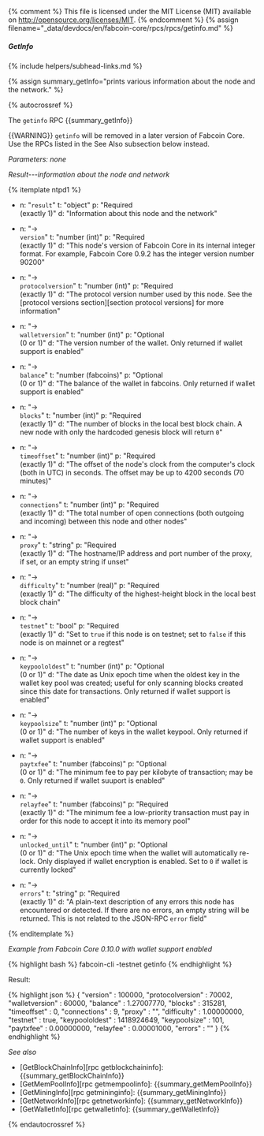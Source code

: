 {% comment %}
This file is licensed under the MIT License (MIT) available on
http://opensource.org/licenses/MIT.
{% endcomment %}
{% assign filename="_data/devdocs/en/fabcoin-core/rpcs/rpcs/getinfo.md" %}

##### GetInfo
{% include helpers/subhead-links.md %}

{% assign summary_getInfo="prints various information about the node and the network." %}

{% autocrossref %}

The `getinfo` RPC {{summary_getInfo}}

{{WARNING}} `getinfo` will be removed in a later version of Fabcoin
Core.  Use the RPCs listed in the See Also subsection below instead.

*Parameters: none*

*Result---information about the node and network*

{% itemplate ntpd1 %}
- n: "`result`"
  t: "object"
  p: "Required<br>(exactly 1)"
  d: "Information about this node and the network"

- n: "→<br>`version`"
  t: "number (int)"
  p: "Required<br>(exactly 1)"
  d: "This node's version of Fabcoin Core in its internal integer format.  For example, Fabcoin Core 0.9.2 has the integer version number 90200"

- n: "→<br>`protocolversion`"
  t: "number (int)"
  p: "Required<br>(exactly 1)"
  d: "The protocol version number used by this node.  See the [protocol versions section][section protocol versions] for more information"

- n: "→<br>`walletversion`"
  t: "number (int)"
  p: "Optional<br>(0 or 1)"
  d: "The version number of the wallet.  Only returned if wallet support is enabled"

- n: "→<br>`balance`"
  t: "number (fabcoins)"
  p: "Optional<br>(0 or 1)"
  d: "The balance of the wallet in fabcoins.  Only returned if wallet support is enabled"

- n: "→<br>`blocks`"
  t: "number (int)"
  p: "Required<br>(exactly 1)"
  d: "The number of blocks in the local best block chain.  A new node with only the hardcoded genesis block will return `0`"

- n: "→<br>`timeoffset`"
  t: "number (int)"
  p: "Required<br>(exactly 1)"
  d: "The offset of the node's clock from the computer's clock (both in UTC) in seconds.  The offset may be up to 4200 seconds (70 minutes)"

- n: "→<br>`connections`"
  t: "number (int)"
  p: "Required<br>(exactly 1)"
  d: "The total number of open connections (both outgoing and incoming) between this node and other nodes"

- n: "→<br>`proxy`"
  t: "string"
  p: "Required<br>(exactly 1)"
  d: "The hostname/IP address and port number of the proxy, if set, or an empty string if unset"

- n: "→<br>`difficulty`"
  t: "number (real)"
  p: "Required<br>(exactly 1)"
  d: "The difficulty of the highest-height block in the local best block chain"

- n: "→<br>`testnet`"
  t: "bool"
  p: "Required<br>(exactly 1)"
  d: "Set to `true` if this node is on testnet; set to `false` if this node is on mainnet or a regtest"

- n: "→<br>`keypoololdest`"
  t: "number (int)"
  p: "Optional<br>(0 or 1)"
  d: "The date as Unix epoch time when the oldest key in the wallet key pool was created; useful for only scanning blocks created since this date for transactions.  Only returned if wallet support is enabled"

- n: "→<br>`keypoolsize`"
  t: "number (int)"
  p: "Optional<br>(0 or 1)"
  d: "The number of keys in the wallet keypool.  Only returned if wallet support is enabled"

- n: "→<br>`paytxfee`"
  t: "number (fabcoins)"
  p: "Optional<br>(0 or 1)"
  d: "The minimum fee to pay per kilobyte of transaction; may be `0`.  Only returned if wallet suuport is enabled"

- n: "→<br>`relayfee`"
  t: "number (fabcoins)"
  p: "Required<br>(exactly 1)"
  d: "The minimum fee a low-priority transaction must pay in order for this node to accept it into its memory pool"

- n: "→<br>`unlocked_until`"
  t: "number (int)"
  p: "Optional<br>(0 or 1)"
  d: "The Unix epoch time when the wallet will automatically re-lock.  Only displayed if wallet encryption is enabled.  Set to `0` if wallet is currently locked"

- n: "→<br>`errors`"
  t: "string"
  p: "Required<br>(exactly 1)"
  d: "A plain-text description of any errors this node has encountered or detected.  If there are no errors, an empty string will be returned.  This is not related to the JSON-RPC `error` field"

{% enditemplate %}

*Example from Fabcoin Core 0.10.0 with wallet support enabled*

{% highlight bash %}
fabcoin-cli -testnet getinfo
{% endhighlight %}

Result:

{% highlight json %}
{
    "version" : 100000,
    "protocolversion" : 70002,
    "walletversion" : 60000,
    "balance" : 1.27007770,
    "blocks" : 315281,
    "timeoffset" : 0,
    "connections" : 9,
    "proxy" : "",
    "difficulty" : 1.00000000,
    "testnet" : true,
    "keypoololdest" : 1418924649,
    "keypoolsize" : 101,
    "paytxfee" : 0.00000000,
    "relayfee" : 0.00001000,
    "errors" : ""
}
{% endhighlight %}

*See also*

* [GetBlockChainInfo][rpc getblockchaininfo]: {{summary_getBlockChainInfo}}
* [GetMemPoolInfo][rpc getmempoolinfo]: {{summary_getMemPoolInfo}}
* [GetMiningInfo][rpc getmininginfo]: {{summary_getMiningInfo}}
* [GetNetworkInfo][rpc getnetworkinfo]: {{summary_getNetworkInfo}}
* [GetWalletInfo][rpc getwalletinfo]: {{summary_getWalletInfo}}

{% endautocrossref %}
